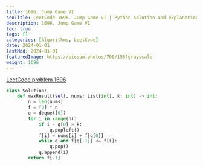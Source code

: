 ```yaml
---
title: 1696. Jump Game VI
seoTitle: LeetCode 1696. Jump Game VI | Python solution and explanation
description: 1696. Jump Game VI
toc: true
tags: []
categories: [Algorithms, LeetCode]
date: 2024-01-01
lastMod: 2024-01-01
featuredImage: https://picsum.photos/700/155?grayscale
weight: 1696
---
```


[LeetCode problem 1696](https://leetcode.com/problems/jump-game-vi/)

```python
class Solution:
    def maxResult(self, nums: List[int], k: int) -> int:
        n = len(nums)
        f = [0] * n
        q = deque([0])
        for i in range(n):
            if i - q[0] > k:
                q.popleft()
            f[i] = nums[i] + f[q[0]]
            while q and f[q[-1]] <= f[i]:
                q.pop()
            q.append(i)
        return f[-1]

```
